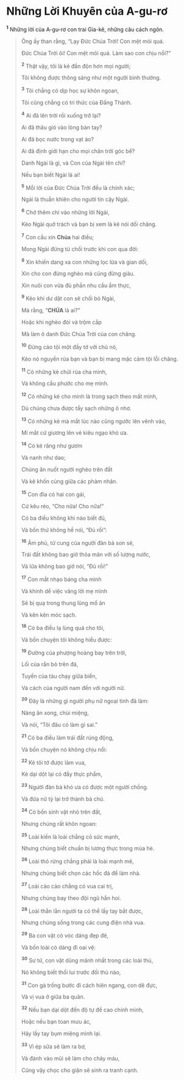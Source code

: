 # Những Lời Khuyên của A-gu-rơ
<sup><b>1</b></sup> Những lời của A-gu-rơ con trai Gia-kê, những câu cách ngôn.

> Ông ấy than rằng, “Lạy Đức Chúa Trời! Con mệt mỏi quá.
>
> Đức Chúa Trời ôi! Con mệt mỏi quá. Làm sao con chịu nổi?”
>
> <sup><b>2</b></sup> Thật vậy, tôi là kẻ đần độn hơn mọi người;
>
> Tôi không được thông sáng như một người bình thường.
>
> <sup><b>3</b></sup> Tôi chẳng có dịp học sự khôn ngoan,
>
> Tôi cũng chẳng có tri thức của Đấng Thánh.
>
> <sup><b>4</b></sup> Ai đã lên trời rồi xuống trở lại?
>
> Ai đã thâu gió vào lòng bàn tay?
>
> Ai đã bọc nước trong vạt áo?
>
> Ai đã định giới hạn cho mọi chân trời góc bể?
>
> Danh Ngài là gì, và Con của Ngài tên chi?
>
> Nếu bạn biết Ngài là ai!
>
> <sup><b>5</b></sup> Mỗi lời của Đức Chúa Trời đều là chính xác;
>
> Ngài là thuẫn khiên cho người tin cậy Ngài.
>
> <sup><b>6</b></sup> Chớ thêm chi vào những lời Ngài,
>
> Kẻo Ngài quở trách và bạn bị xem là kẻ nói dối chăng.
>
> <sup><b>7</b></sup> Con cầu xin **Chúa** hai điều;
>
> Mong Ngài đừng từ chối trước khi con qua đời:
>
> <sup><b>8</b></sup> Xin khiến dang xa con những lọc lừa và gian dối,
>
> Xin cho con đừng nghèo mà cũng đừng giàu.
>
> Xin nuôi con vừa đủ phần nhu cầu ẩm thực,
>
> <sup><b>9</b></sup> Kẻo khi dư dật con sẽ chối bỏ Ngài,
>
> Mà rằng, “**CHÚA** là ai?”
>
> Hoặc khi nghèo đói và trộm cắp
>
> Mà làm ô danh Đức Chúa Trời của con chăng.
>
> <sup><b>10</b></sup> Đừng cáo tội một đầy tớ với chủ nó,
>
> Kẻo nó nguyền rủa bạn và bạn bị mang mặc cảm tội lỗi chăng.
>
> <sup><b>11</b></sup> Có những kẻ chửi rủa cha mình,
>
> Và không cầu phước cho mẹ mình.
>
> <sup><b>12</b></sup> Có những kẻ cho mình là trong sạch theo mắt mình,
>
> Dù chúng chưa được tẩy sạch những ô nhơ.
>
> <sup><b>13</b></sup> Có những kẻ mà mắt lúc nào cũng ngước lên vênh váo,
>
> Mí mắt cứ giương lên vẻ kiêu ngạo khó ưa.
>
> <sup><b>14</b></sup> Có kẻ răng như gươm
>
> Và nanh như dao;
>
> Chúng ăn nuốt người nghèo trên đất
>
> Và kẻ khốn cùng giữa các phàm nhân.
>
> <sup><b>15</b></sup> Con đỉa có hai con gái,
>
> Cứ kêu réo, “Cho nữa! Cho nữa!”
>
> Có ba điều không khi nào biết đủ,
>
> Và bốn thứ không hề nói, “Đủ rồi”:
>
> <sup><b>16</b></sup> Âm phủ, tử cung của người đàn bà son sẻ,
>
> Trái đất không bao giờ thỏa mãn với số lượng nước,
>
> Và lửa không bao giờ nói, “Đủ rồi!”
>
> <sup><b>17</b></sup> Con mắt nhạo báng cha mình
>
> Và khinh dể việc vâng lời mẹ mình
>
> Sẽ bị quạ trong thung lũng mổ ăn
>
> Và kên kên móc sạch.
>
> <sup><b>18</b></sup> Có ba điều lạ lùng quá cho tôi,
>
> Và bốn chuyện tôi không hiểu được:
>
> <sup><b>19</b></sup> Đường của phượng hoàng bay trên trời,
>
> Lối của rắn bò trên đá,
>
> Tuyến của tàu chạy giữa biển,
>
> Và cách của người nam đến với người nữ.
>
> <sup><b>20</b></sup> Đây là những gì người phụ nữ ngoại tình đã làm:
>
> Nàng ăn xong, chùi miệng,
>
> Và nói, “Tôi đâu có làm gì sai.”
>
> <sup><b>21</b></sup> Có ba điều làm trái đất rúng động,
>
> Và bốn chuyện nó không chịu nổi:
>
> <sup><b>22</b></sup> Kẻ tôi tớ được làm vua,
>
> Kẻ dại dột lại có đầy thực phẩm,
>
> <sup><b>23</b></sup> Người đàn bà khó ưa có được một người chồng.
>
> Và đứa nữ tỳ lại trở thành bà chủ.
>
> <sup><b>24</b></sup> Có bốn sinh vật nhỏ trên đất,
>
> Nhưng chúng rất khôn ngoan:
>
> <sup><b>25</b></sup> Loài kiến là loài chẳng có sức mạnh,
>
> Nhưng chúng biết chuẩn bị lương thực trong mùa hè.
>
> <sup><b>26</b></sup> Loài thỏ rừng chẳng phải là loài mạnh mẽ,
>
> Nhưng chúng biết chọn các hốc đá để làm nhà.
>
> <sup><b>27</b></sup> Loài cào cào chẳng có vua cai trị,
>
> Nhưng chúng bay theo đội ngũ hẳn hoi.
>
> <sup><b>28</b></sup> Loài thằn lằn người ta có thể lấy tay bắt được,
>
> Nhưng chúng sống trong các cung điện nhà vua.
>
> <sup><b>29</b></sup> Ba con vật có vóc dáng đẹp đẽ,
>
> Và bốn loài có dáng đi oai vệ:
>
> <sup><b>30</b></sup> Sư tử, con vật dũng mãnh nhất trong các loài thú,
>
> Nó không biết thối lui trước đối thủ nào,
>
> <sup><b>31</b></sup> Con gà trống bước đi cách hiên ngang, con dê đực,
>
> Và vị vua ở giữa ba quân.
>
> <sup><b>32</b></sup> Nếu bạn dại dột đến độ tự đề cao chính mình,
>
> Hoặc nếu bạn toan mưu ác,
>
> Hãy lấy tay bụm miệng mình lại.
>
> <sup><b>33</b></sup> Vì ép sữa sẽ làm ra bơ,
>
> Và đánh vào mũi sẽ làm cho chảy máu,
>
> Cũng vậy chọc cho giận sẽ sinh ra tranh cạnh.
